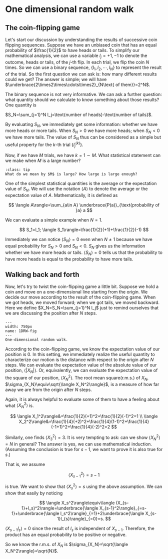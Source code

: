 # One dimensional random walk

## The coin-flipping game

Let's start our discussion by understanding the results of successive coin flipping sequences. Suppose we have an unbiased coin that has an equal probability of $\frac{1}{2}$ to have heads or tails. To simplify our mathematical analysis, we can use a variable $l_j=+1,-1$ to denote the outcome, heads or tails, of the $j$-th flip.
In each trial, we flip the coin $N$ times. So we can use a binary sequence, $\{l_1,l_2,\cdots, l_N\}$ to represent the result of the trial. So the first question we can ask is: how many different results could we get? The answer is simple; we will have $\underbrace{2\times2\times\cdots\times2}_{N\text{ of them}}=2^N$.

The binary sequence is not very informative. We can ask a further question: what quantity should we calculate to know something about those results? One quantity is 

$S_N=\sum_{j=1}^N l_j=\text{number of heads}-\text{number of tails}$.

By evaluating $S_N$, we immediately get some information: whether we have more heads or more tails. When $S_N>0$ we have more heads; when $S_N<0$ we have more tails. The value of $S_N$ thus can be considered as a simple but useful property for the $k$-th trial $\{l_j^{(k)}\}$.

Now, if we have $M$ trials, we have $k=1\sim M$. What statistical statement can we make when $M$ is a large number?
```{admonition} What?
:class: tip
What do we mean by $M$ is large? How large is large enough?
```
One of the simplest statistical quantities is the average or the expectation value of $S_N$. 
We will use the notation $\langle A \rangle$ to denote the average or the expectation value of $A$. Mathematically, it is defined as

$$
  \langle A\rangle=\sum_{a\in A} \underbrace{P(a)}_{\text{probability of }a} a
$$

We can evaluate a simple example when $N=1$.

$$
  S_1=l_1; \langle S_1\rangle=\frac{1}{2}(+1)+\frac{1}{2}(-1)
$$

Immediately we can notice $\langle S_N\rangle=0$ even when $N\neq1$ because we have equal probability for $S_N>0$ and $S_N<0$. $S_N$ gives us the information whether we have more heads or tails. $\langle S_N\rangle=0$ tells us that the probability to have more heads is equal to the probability to have more tails. 

## Walking back and forth

Now, let's try to twist the coin-flipping game a little bit. Suppose we hold a coin and move on a one-dimensional line starting from the origin. We decide our move according to the result of the coin-flipping game. When we got heads, we moved forward; when we got tails, we moved backward. Here we define $X_N=S_N=\sum_{j=1}^N l_j$ just to remind ourselves that we are discussing the position after $N$ steps.
```{figure} /images/1DRW.pdf
---
width: 750px
name: 1DRW-fig
---
One-dimensional random walk.
```

According to the coin-flipping game, we know the expectation value of our position is 0. In this setting, we immediately realize the useful quantity to characterize our motion is the distance with respect to the origin after $N$ steps. We can evaluate the expectation value of the absolute value of our position, $\langle |X_N|\rangle$. Or, equivalently, we can evaluate the expectation value of the square of our position, $\langle X_N^2\rangle$. The root mean square(r.m.s.) of $X_N$, $\sigma_{X_N}\equiv\sqrt{\langle X_N^2\rangle}$, is a measure of how far away we are from the origin after $N$ steps.

Again, it is always helpful to evaluate some of them to have a feeling about what $\langle X_N^2\rangle$ is.

$$
  \langle X_1^2\rangle&=\frac{1}{2}(+1)^2+\frac{1}{2}(-1)^2=1 \\
  \langle X_2^2\rangle&=\frac{1}{4}(+2)^2+\frac{1}{4}(1-1)^2+\frac{1}{4}(-1+1)^2+\frac{1}{4}(-2)^2=2
$$

Similarly, one finds $\langle X_3^2\rangle=3$. It is very tempting to ask: can we show $\langle X_N^2\rangle=N$ in general? The answer is yes, we can use mathematical induction. (Assuming the conclusion is true for $s-1$, we want to prove it is also true for $s$.)

That is, we assume

$$
  \langle X_{s-1}^2\rangle =s-1
$$

is true.
We want to show that $\langle X_s^2\rangle=s$ using the above assumption.
We can show that easily by noticing

$$
  \langle X_s^2\rangle\equiv\langle (X_{s-1}+l_s)^2\rangle=\underbrace{\langle X_{s-1}^2\rangle}_{=s-1}+\underbrace{\langle l_s^2\rangle}_{=1}+2\underbrace{\langle X_{s-1}l_{s}\rangle}_{=0}=s.
$$

$\langle X_{s-1}l_{s}\rangle=0$ since the result of $l_s$ is independent of $X_{s-1}$. Therefore, the product has an equal probability to be positive or negative.

So we know the r.m.s. of $X_N$ is $\sigma_{X_N}=\sqrt{\langle X_N^2\rangle}=\sqrt{N}$.
